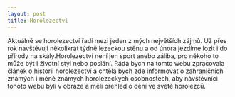 ```yaml
---
layout: post
title: Horolezectví
---
```


Aktuálně se horolezectví řadí mezi jeden z  mých největších zájmů. Už přes rok navštěvuji několikrát týdně lezeckou stěnu a od února jezdíme lozit i do přírody na skály.Horolezectví není jen sport anebo záliba, pro někoho to může být i životní styl nebo poslání. Ráda bych na tomto webu zpracovala článek o historii horolezectví a chtěla bych zde informovat o zahraničních známých i méně známých horolezeckých osobnostech, aby návštěvníci tohoto webu byli v obraze a měli přehled o dění ve světě horolezců.



